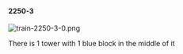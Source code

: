 #### 2250-3
![train-2250-3-0.png](https://github.com/lil-lab/nlvr/raw/master/nlvr/train/images/44/train-2250-3-0.png "train-2250-3-0.png")

There is 1 tower with 1 blue block in the middle of it